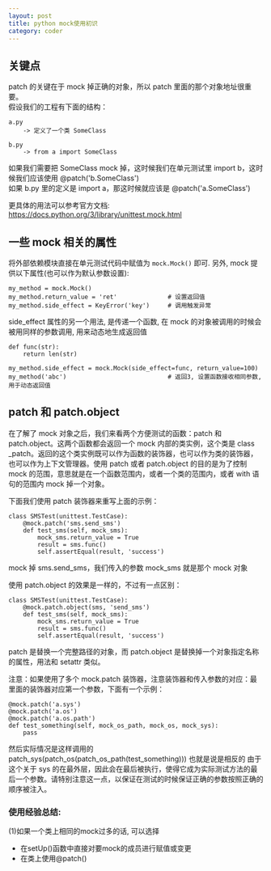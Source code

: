 ```yaml
---
layout: post
title: python mock使用初识
category: coder
---
```


## 关键点
patch 的关键在于 mock 掉正确的对象，所以 patch 里面的那个对象地址很重要。  
假设我们的工程有下面的结构：
```
a.py
    -> 定义了一个类 SomeClass

b.py
    -> from a import SomeClass
```
如果我们需要把 SomeClass mock 掉，这时候我们在单元测试里 import b，这时候我们应该使用 @patch('b.SomeClass')   
如果 b.py 里的定义是 import a，那这时候就应该是 @patch('a.SomeClass')   

更具体的用法可以参考官方文档: https://docs.python.org/3/library/unittest.mock.html

## 一些 mock 相关的属性
将外部依赖模块直接在单元测试代码中赋值为 `mock.Mock()` 即可. 另外, mock 提供以下属性(也可以作为默认参数设置):
```
my_method = mock.Mock()
my_method.return_value = 'ret'				# 设置返回值
my_method.side_effect = KeyError('key')		# 调用触发异常
```
side_effect 属性的另一个用法, 是传递一个函数, 在 mock 的对象被调用的时候会被用同样的参数调用, 用来动态地生成返回值
```
def func(str):
	return len(str)

my_method.side_effect = mock.Mock(side_effect=func, return_value=100)
my_method('abc')							# 返回3, 设置函数接收相同参数, 用于动态返回值
```

## patch 和 patch.object

在了解了 mock 对象之后，我们来看两个方便测试的函数：patch 和 patch.object。这两个函数都会返回一个 mock 内部的类实例，这个类是 class _patch。返回的这个类实例既可以作为函数的装饰器，也可以作为类的装饰器，也可以作为上下文管理器。使用 patch 或者 patch.object 的目的是为了控制 mock 的范围，意思就是在一个函数范围内，或者一个类的范围内，或者 with 语句的范围内 mock 掉一个对象。

下面我们使用 patch 装饰器来重写上面的示例：
```
class SMSTest(unittest.TestCase):
    @mock.patch('sms.send_sms')
    def test_sms(self, mock_sms):
        mock_sms.return_value = True
        result = sms.func()
        self.assertEqual(result, 'success')
```
mock 掉 sms.send_sms，我们传入的参数 mock_sms 就是那个 mock 对象

使用 patch.object 的效果是一样的，不过有一点区别：
```
class SMSTest(unittest.TestCase):
    @mock.patch.object(sms, 'send_sms')
    def test_sms(self, mock_sms):
        mock_sms.return_value = True
        result = sms.func()
        self.assertEqual(result, 'success')
```
patch 是替换一个完整路径的对象，而 patch.object 是替换掉一个对象指定名称的属性，用法和 setattr 类似。

注意：如果使用了多个 mock.patch 装饰器，注意装饰器和传入参数的对应：最里面的装饰器对应第一个参数，下面有一个示例：
```
@mock.patch('a.sys')
@mock.patch('a.os')
@mock.patch('a.os.path')
def test_something(self, mock_os_path, mock_os, mock_sys):
    pass
```
然后实际情况是这样调用的
patch_sys(patch_os(patch_os_path(test_something)))
也就是说是相反的
由于这个关于 sys 的在最外层，因此会在最后被执行，使得它成为实际测试方法的最后一个参数。请特别注意这一点，以保证在测试的时候保证正确的参数按照正确的顺序被注入。



### 使用经验总结:

(1)如果一个类上相同的mock过多的话, 可以选择

* 在setUp()函数中直接对要mock的成员进行赋值或变更
* 在类上使用@patch()
